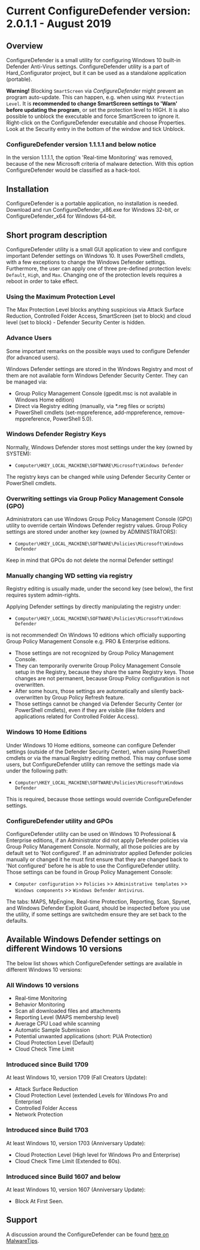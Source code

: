 # Current ConfigureDefender version: 2.0.1.1 - August 2019

## Overview
ConfigureDefender is a small utility for configuring Windows 10 built-in Defender Anti-Virus settings. ConfigureDefender utility is a part of Hard_Configurator project, but it can be used as a standalone application (portable).  

**Warning!**
Blocking `SmartScreen` via _ConfigureDefender_ might prevent an program auto-update. This can happen, e.g. when using `MAX Protection Level`. It is **recommended to change SmartScreen settings to 'Warn' before updating the program**, or set the protection level to HIGH. 
It is also possible to unblock the executable and force SmartScreen to ignore it. Right-click on the ConfigureDefender executable and choose Properties. Look at the Security entry in the bottom of the window and tick Unblock.


### ConfigureDefender version 1.1.1.1 and below notice
In the version 1.1.1.1, the option 'Real-time Monitoring' was removed, because of the new Microsoft criteria of malware detection.
With this option ConfigureDefender would be classified as a hack-tool.


## Installation
ConfigureDefender is a portable application, no installation is needed. Download and run ConfigureDefender_x86.exe for Windows 32-bit, or ConfigureDefender_x64 for Windows 64-bit.


## Short program description
ConfigureDefender utility is a small GUI application to view and configure important Defender settings on Windows 10. It uses PowerShell cmdlets, with a few exceptions to change the Windows Defender settings. Furthermore, the user can apply one of three pre-defined protection levels: `Default`, `High`, and `Max`. Changing one of the protection levels requires a reboot in order to take effect. 

### Using the Maximum Protection Level
The Max Protection Level blocks anything suspicious via Attack Surface Reduction, Controlled Folder Access, SmartScreen (set to block) and cloud level (set to block) - Defender Security Center is hidden. 
 

### Advance Users
Some important remarks on the possible ways used to configure Defender (for advanced users). 
 
Windows Defender settings are stored in the Windows Registry and most of them are not available form Windows Defender Security Center. They can be managed via:

* Group Policy Management Console (gpedit.msc is not available in Windows Home edition) 
* Direct via Registry editing (manually, via *.reg files or scripts) 
* PowerShell cmdlets (set-mppreference, add-mppreference, remove-mppreference, PowerShell 5.0). 


### Windows Defender Registry Keys
Normally, Windows Defender stores most settings under the key (owned by SYSTEM):  
 
* `Computer\HKEY_LOCAL_MACHINE\SOFTWARE\Microsoft\Windows Defender`

The registry keys can be changed while using Defender Security Center or PowerShell cmdlets.  


### Overwriting settings via Group Policy Management Console (GPO)
Administrators can use Windows Group Policy Management Console (GPO) utility to override certain Windows Defender registry values. Group Policy settings are stored under another key (owned by ADMINISTRATORS):  
 
* `Computer\HKEY_LOCAL_MACHINE\SOFTWARE\Policies\Microsoft\Windows Defender`

Keep in mind that GPOs do not delete the normal Defender settings!
 

### Manually changing WD setting via registry 
Registry editing is usually made, under the second key (see below), the first requires system admin-rights. 

Applying Defender settings by directly manipulating the registry under:

* `Computer\HKEY_LOCAL_MACHINE\SOFTWARE\Policies\Microsoft\Windows Defender`

is not recommended! On Windows 10 editions which officially supporting Group Policy Management Console e.g. PRO & Enterprise editions. 

* Those settings are not recognized by Group Policy Management Console.
* They can temporarily overwrite Group Policy Management Console setup in the Registry, because they share the same Registry keys. Those changes are not permanent, because Group Policy configuration is not overwritten. 
* After some hours, those settings are automatically and silently back-overwritten by Group Policy Refresh feature. 
* Those settings cannot be changed via Defender Security Center (or PowerShell cmdlets), even if they are visible (like folders and applications related for Controlled Folder Access). 
 

### Windows 10 Home Editions
Under Windows 10 Home editions, someone can configure Defender settings (outside of the Defender Security Center), when using PowerShell cmdlets or via the manual Registry editing method. This may confuse some users, but ConfigureDefender utility can remove the settings made via under the following path: 
 
* `Computer\HKEY_LOCAL_MACHINE\SOFTWARE\Policies\Microsoft\Windows Defender`
 
This is required, because those settings would override ConfigureDefender settings. 
 

### ConfigureDefender utility and GPOs
ConfigureDefender utility can be used on Windows 10 Professional & Enterprise editions, if an Administrator did not apply Defender policies via Group Policy Management Console. Normally, all those policies are by default set to 'Not configured'. If an administrator applied Defender policies manually or changed it he must first ensure that they are changed back to 'Not configured' before he is able to use the ConfigureDefender utility. Those settings can be found in Group Policy Management Console:  
 
* `Computer configuration` >> `Policies` >> `Administrative templates` >> `Windows components` >> `Windows Defender Antivirus`. 
 
The tabs: MAPS, MpEngine, Real-time Protection, Reporting, Scan, Spynet, and Windows Defender Exploit Guard, should be inspected before you use the utility, if some settings are switchedm ensure they are set back to the defaults.  


## Available Windows Defender settings on different Windows 10 versions
The below list shows which ConfigureDefender settings are available in different Windows 10 versions: 

### All Windows 10 versions
* Real-time Monitoring
* Behavior Monitoring
* Scan all downloaded files and attachments
* Reporting Level (MAPS membership level)
* Average CPU Load while scanning
* Automatic Sample Submission
* Potential unwanted applications (short: PUA Protection)
* Cloud Protection Level (Default)
* Cloud Check Time Limit 

### Introduced since Build 1709
At least Windows 10, version 1709 (Fall Creators Update): 
* Attack Surface Reduction
* Cloud Protection Level (extended Levels for Windows Pro and Enterprise)
* Controlled Folder Access
* Network Protection

### Introduced since Build 1703
At least Windows 10, version 1703 (Anniversary Update): 
* Cloud Protection Level (High level for Windows Pro and Enterprise)
* Cloud Check Time Limit (Extended to 60s). 

### Introduced since Build 1607 and below
At least Windows 10, version 1607 (Anniversary Update): 
* Block At First Seen. 


## Support
A discussion around the ConfigureDefender can be found [here on MalwareTips](https://malwaretips.com/threads/configuredefender-utility-for-windows-10.79039/).
